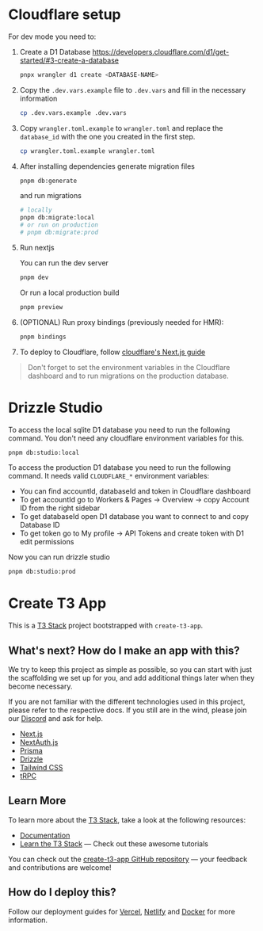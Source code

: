 # Cloudflare setup

For dev mode you need to:

1. Create a D1 Database https://developers.cloudflare.com/d1/get-started/#3-create-a-database

   ```sh
   pnpx wrangler d1 create <DATABASE-NAME>
   ```

1. Copy the `.dev.vars.example` file to `.dev.vars` and fill in the necessary information

   ```sh
   cp .dev.vars.example .dev.vars
   ```

1. Copy `wrangler.toml.example` to `wrangler.toml` and replace the `database_id` with the one you created in the first step.

   ```sh
   cp wrangler.toml.example wrangler.toml
   ```

1. After installing dependencies generate migration files

   ```sh
   pnpm db:generate
   ```

   and run migrations

   ```sh
   # locally
   pnpm db:migrate:local
   # or run on production
   # pnpm db:migrate:prod
   ```

1. Run nextjs

   You can run the dev server

   ```sh
   pnpm dev
   ```

   Or run a local production build

   ```sh
   pnpm preview
   ```

1. (OPTIONAL) Run proxy bindings (previously needed for HMR):

   ```sh
   pnpm bindings
   ```

1. To deploy to Cloudflare, follow [cloudflare's Next.js guide](https://developers.cloudflare.com/pages/framework-guides/nextjs/deploy-a-nextjs-site/#connect-your-application-to-the-github-repository-via-the-cloudflare-dashboard)

> Don't forget to set the environment variables in the Cloudflare dashboard and to run migrations on the production database.

# Drizzle Studio

To access the local sqlite D1 database you need to run the following command.
You don't need any cloudflare environment variables for this.

```sh
pnpm db:studio:local
```

To access the production D1 database you need to run the following command. It needs valid `CLOUDFLARE_*` environment variables:

- You can find accountId, databaseId and token in Cloudflare dashboard
- To get accountId go to Workers & Pages -> Overview -> copy Account ID from the right sidebar
- To get databaseId open D1 database you want to connect to and copy Database ID
- To get token go to My profile -> API Tokens and create token with D1 edit permissions

Now you can run drizzle studio

```sh
pnpm db:studio:prod
```

# Create T3 App

This is a [T3 Stack](https://create.t3.gg/) project bootstrapped with `create-t3-app`.

## What's next? How do I make an app with this?

We try to keep this project as simple as possible, so you can start with just the scaffolding we set up for you, and add additional things later when they become necessary.

If you are not familiar with the different technologies used in this project, please refer to the respective docs. If you still are in the wind, please join our [Discord](https://t3.gg/discord) and ask for help.

- [Next.js](https://nextjs.org)
- [NextAuth.js](https://next-auth.js.org)
- [Prisma](https://prisma.io)
- [Drizzle](https://orm.drizzle.team)
- [Tailwind CSS](https://tailwindcss.com)
- [tRPC](https://trpc.io)

## Learn More

To learn more about the [T3 Stack](https://create.t3.gg/), take a look at the following resources:

- [Documentation](https://create.t3.gg/)
- [Learn the T3 Stack](https://create.t3.gg/en/faq#what-learning-resources-are-currently-available) — Check out these awesome tutorials

You can check out the [create-t3-app GitHub repository](https://github.com/t3-oss/create-t3-app) — your feedback and contributions are welcome!

## How do I deploy this?

Follow our deployment guides for [Vercel](https://create.t3.gg/en/deployment/vercel), [Netlify](https://create.t3.gg/en/deployment/netlify) and [Docker](https://create.t3.gg/en/deployment/docker) for more information.
